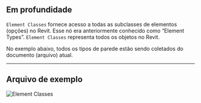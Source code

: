 ## Em profundidade
`Element Classes` fornece acesso a todas as subclasses de elementos (opções) no Revit. Esse nó era anteriormente conhecido como “Element Types”. `Element Classes` representa todos os objetos no Revit.

No exemplo abaixo, todos os tipos de parede estão sendo coletados do documento (arquivo) atual.
___
## Arquivo de exemplo

![Element Classes](./DSRevitNodesUI.ElementTypes_img.jpg)
